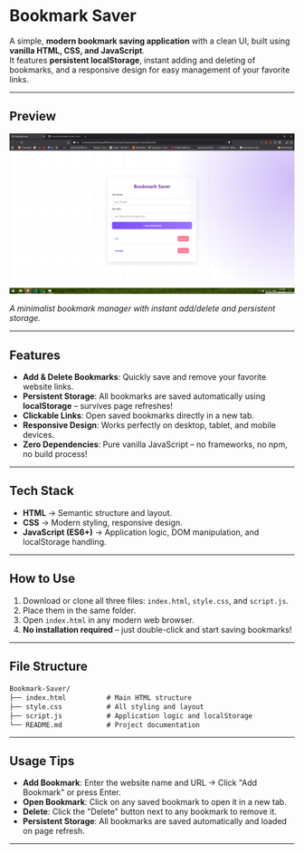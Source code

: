 # Bookmark Saver

A simple, **modern bookmark saving application** with a clean UI, built using **vanilla HTML, CSS, and JavaScript**.  
It features **persistent localStorage**, instant adding and deleting of bookmarks, and a responsive design for easy management of your favorite links.

---

## Preview
![Bookmark Saver Preview](screenshot.png)

*A minimalist bookmark manager with instant add/delete and persistent storage.*

---

## Features
- **Add & Delete Bookmarks**: Quickly save and remove your favorite website links.
- **Persistent Storage**: All bookmarks are saved automatically using **localStorage** – survives page refreshes!
- **Clickable Links**: Open saved bookmarks directly in a new tab.
- **Responsive Design**: Works perfectly on desktop, tablet, and mobile devices.
- **Zero Dependencies**: Pure vanilla JavaScript – no frameworks, no npm, no build process!

---

## Tech Stack
- **HTML** → Semantic structure and layout.
- **CSS** → Modern styling, responsive design.
- **JavaScript (ES6+)** → Application logic, DOM manipulation, and localStorage handling.

---

## How to Use
1. Download or clone all three files: `index.html`, `style.css`, and `script.js`.
2. Place them in the same folder.
3. Open `index.html` in any modern web browser.
4. **No installation required** – just double-click and start saving bookmarks!

---

## File Structure
```
Bookmark-Saver/
├── index.html          # Main HTML structure
├── style.css           # All styling and layout
├── script.js           # Application logic and localStorage
└── README.md           # Project documentation
```

---

## Usage Tips
- **Add Bookmark**: Enter the website name and URL → Click "Add Bookmark" or press Enter.
- **Open Bookmark**: Click on any saved bookmark to open it in a new tab.
- **Delete**: Click the "Delete" button next to any bookmark to remove it.
- **Persistent Storage**: All bookmarks are saved automatically and loaded on page refresh.

---